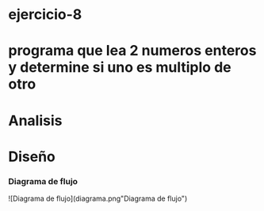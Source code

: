 # ejercicio-8
# programa que lea 2 numeros enteros y determine si uno es multiplo de otro

# Analisis

# Diseño

### Diagrama de flujo
![Diagrama de flujo](diagrama.png"Diagrama de flujo")
